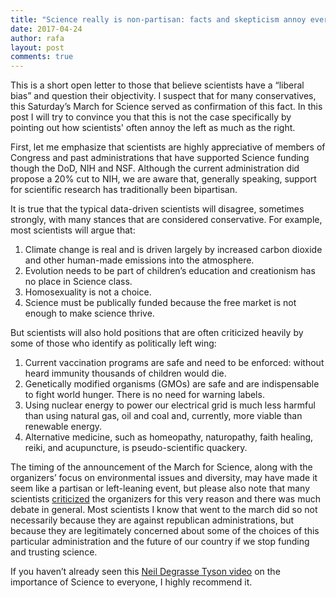 ```yaml
---
title: "Science really is non-partisan: facts and skepticism annoy everybody"
date: 2017-04-24
author: rafa
layout: post
comments: true
---
```


This is a short open letter to those that believe scientists have a “liberal bias” and question their objectivity. I suspect that for many conservatives, this Saturday’s March for Science served as confirmation of this fact. In this post I will try to convince you that this is not the case specifically by pointing out how scientists' often annoy the left as much as the right.

First, let me emphasize that scientists are highly appreciative of members of Congress and past administrations that have supported Science funding though the DoD, NIH and NSF. Although the current administration did propose a 20% cut to NIH, we are aware that, generally speaking, support for scientific research has traditionally been bipartisan. 

It is true that the typical data-driven scientists will disagree, sometimes strongly, with many stances that are considered conservative. For example, most scientists will argue that:

1. Climate change is real and is driven largely by increased carbon dioxide and other human-made emissions into the atmosphere.
2. Evolution needs to be part of children’s education and creationism has no place in Science class.
3. Homosexuality is not a choice.
4. Science must be publically funded because the free market is not enough to make science thrive.

But scientists will also hold positions that are often criticized heavily by some of those who identify as politically left wing: 

1. Current vaccination programs are safe and need to be enforced: without heard immunity thousands of children would die. 
2. Genetically modified organisms (GMOs) are safe and are indispensable to fight world hunger. There is no need for warning labels.
3. Using nuclear energy to power our electrical grid is much less harmful than using natural gas, oil and coal and, currently, more viable than renewable energy.
4. Alternative medicine, such as homeopathy, naturopathy, faith healing, reiki, and acupuncture, is pseudo-scientific quackery.

The timing of the announcement of the March for Science, along with the organizers’ focus on environmental issues and diversity, may have made it seem like a partisan or left-leaning event, but please also note that many scientists [criticized]( https://www.nytimes.com/2017/01/31/opinion/a-scientists-march-on-washington-is-a-bad-idea.html) the organizers for this very reason and there was much debate in general. Most scientists I know that went to the march did so not necessarily because they are against republican administrations, but because they are legitimately concerned about some of the choices of this particular administration and the future of our country if we stop funding and trusting science. 

If you haven’t already seen this [Neil Degrasse Tyson video](https://www.youtube.com/watch?v=8MqTOEospfo) on the importance of Science to everyone, I highly recommend it.




